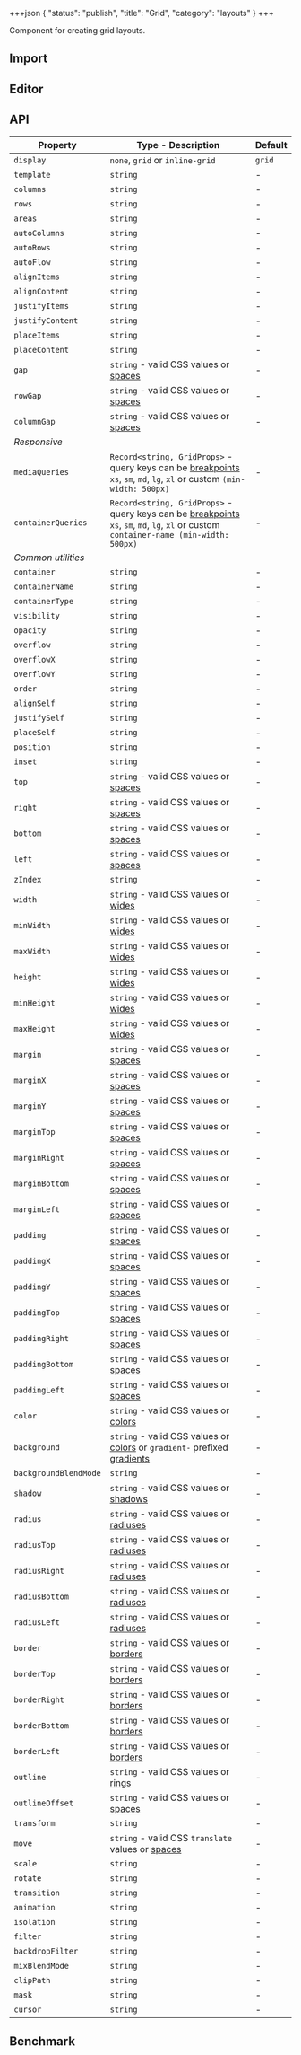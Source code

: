 +++json
{
  "status": "publish",
  "title": "Grid",
  "category": "layouts"
}
+++

Component for creating grid layouts.

## Import

<app-component-import componentName="grid"></app-component-import>

## Editor

<content-ui-post-grid block="editor"></content-ui-post-grid>

## API

| Property              | Type - Description                                                                                                                                                     | Default |
| --------------------- | ---------------------------------------------------------------------------------------------------------------------------------------------------------------------- | ------- |
| `display`             | `none`, `grid` or `inline-grid`                                                                                                                                        | `grid`  |
| `template`            | `string`                                                                                                                                                               | -       |
| `columns`             | `string`                                                                                                                                                               | -       |
| `rows`                | `string`                                                                                                                                                               | -       |
| `areas`               | `string`                                                                                                                                                               | -       |
| `autoColumns`         | `string`                                                                                                                                                               | -       |
| `autoRows`            | `string`                                                                                                                                                               | -       |
| `autoFlow`            | `string`                                                                                                                                                               | -       |
| `alignItems`          | `string`                                                                                                                                                               | -       |
| `alignContent`        | `string`                                                                                                                                                               | -       |
| `justifyItems`        | `string`                                                                                                                                                               | -       |
| `justifyContent`      | `string`                                                                                                                                                               | -       |
| `placeItems`          | `string`                                                                                                                                                               | -       |
| `placeContent`        | `string`                                                                                                                                                               | -       |
| `gap`                 | `string` - valid CSS values or [spaces](/ui/design-token#spaces)                                                                                                       | -       |
| `rowGap`              | `string` - valid CSS values or [spaces](/ui/design-token#spaces)                                                                                                       | -       |
| `columnGap`           | `string` - valid CSS values or [spaces](/ui/design-token#spaces)                                                                                                       | -       |
| _Responsive_          |
| `mediaQueries`        | `Record<string, GridProps>` - query keys can be [breakpoints](/ui/design-token#breakpoints) `xs`, `sm`, `md`, `lg`, `xl` or custom `(min-width: 500px)`                | -       |
| `containerQueries`    | `Record<string, GridProps>` - query keys can be [breakpoints](/ui/design-token#breakpoints) `xs`, `sm`, `md`, `lg`, `xl` or custom `container-name (min-width: 500px)` | -       |
| _Common utilities_    |
| `container`           | `string`                                                                                                                                                               | -       |
| `containerName`       | `string`                                                                                                                                                               | -       |
| `containerType`       | `string`                                                                                                                                                               | -       |
| `visibility`          | `string`                                                                                                                                                               | -       |
| `opacity`             | `string`                                                                                                                                                               | -       |
| `overflow`            | `string`                                                                                                                                                               | -       |
| `overflowX`           | `string`                                                                                                                                                               | -       |
| `overflowY`           | `string`                                                                                                                                                               | -       |
| `order`               | `string`                                                                                                                                                               | -       |
| `alignSelf`           | `string`                                                                                                                                                               | -       |
| `justifySelf`         | `string`                                                                                                                                                               | -       |
| `placeSelf`           | `string`                                                                                                                                                               | -       |
| `position`            | `string`                                                                                                                                                               | -       |
| `inset`               | `string`                                                                                                                                                               | -       |
| `top`                 | `string` - valid CSS values or [spaces](/ui/design-token#spaces)                                                                                                       | -       |
| `right`               | `string` - valid CSS values or [spaces](/ui/design-token#spaces)                                                                                                       | -       |
| `bottom`              | `string` - valid CSS values or [spaces](/ui/design-token#spaces)                                                                                                       | -       |
| `left`                | `string` - valid CSS values or [spaces](/ui/design-token#spaces)                                                                                                       | -       |
| `zIndex`              | `string`                                                                                                                                                               | -       |
| `width`               | `string` - valid CSS values or [wides](/ui/design-token#wides)                                                                                                         | -       |
| `minWidth`            | `string` - valid CSS values or [wides](/ui/design-token#wides)                                                                                                         | -       |
| `maxWidth`            | `string` - valid CSS values or [wides](/ui/design-token#wides)                                                                                                         | -       |
| `height`              | `string` - valid CSS values or [wides](/ui/design-token#wides)                                                                                                         | -       |
| `minHeight`           | `string` - valid CSS values or [wides](/ui/design-token#wides)                                                                                                         | -       |
| `maxHeight`           | `string` - valid CSS values or [wides](/ui/design-token#wides)                                                                                                         | -       |
| `margin`              | `string` - valid CSS values or [spaces](/ui/design-token#spaces)                                                                                                       | -       |
| `marginX`             | `string` - valid CSS values or [spaces](/ui/design-token#spaces)                                                                                                       | -       |
| `marginY`             | `string` - valid CSS values or [spaces](/ui/design-token#spaces)                                                                                                       | -       |
| `marginTop`           | `string` - valid CSS values or [spaces](/ui/design-token#spaces)                                                                                                       | -       |
| `marginRight`         | `string` - valid CSS values or [spaces](/ui/design-token#spaces)                                                                                                       | -       |
| `marginBottom`        | `string` - valid CSS values or [spaces](/ui/design-token#spaces)                                                                                                       | -       |
| `marginLeft`          | `string` - valid CSS values or [spaces](/ui/design-token#spaces)                                                                                                       | -       |
| `padding`             | `string` - valid CSS values or [spaces](/ui/design-token#spaces)                                                                                                       | -       |
| `paddingX`            | `string` - valid CSS values or [spaces](/ui/design-token#spaces)                                                                                                       | -       |
| `paddingY`            | `string` - valid CSS values or [spaces](/ui/design-token#spaces)                                                                                                       | -       |
| `paddingTop`          | `string` - valid CSS values or [spaces](/ui/design-token#spaces)                                                                                                       | -       |
| `paddingRight`        | `string` - valid CSS values or [spaces](/ui/design-token#spaces)                                                                                                       | -       |
| `paddingBottom`       | `string` - valid CSS values or [spaces](/ui/design-token#spaces)                                                                                                       | -       |
| `paddingLeft`         | `string` - valid CSS values or [spaces](/ui/design-token#spaces)                                                                                                       | -       |
| `color`               | `string` - valid CSS values or [colors](/ui/design-token#colors)                                                                                                       | -       |
| `background`          | `string` - valid CSS values or [colors](/ui/design-token#colors) or `gradient-` prefixed [gradients](/ui/design-token#gradients)                                       | -       |
| `backgroundBlendMode` | `string`                                                                                                                                                               | -       |
| `shadow`              | `string` - valid CSS values or [shadows](/ui/design-token#shadows)                                                                                                     | -       |
| `radius`              | `string` - valid CSS values or [radiuses](/ui/design-token#radiuses)                                                                                                   | -       |
| `radiusTop`           | `string` - valid CSS values or [radiuses](/ui/design-token#radiuses)                                                                                                   | -       |
| `radiusRight`         | `string` - valid CSS values or [radiuses](/ui/design-token#radiuses)                                                                                                   | -       |
| `radiusBottom`        | `string` - valid CSS values or [radiuses](/ui/design-token#radiuses)                                                                                                   | -       |
| `radiusLeft`          | `string` - valid CSS values or [radiuses](/ui/design-token#radiuses)                                                                                                   | -       |
| `border`              | `string` - valid CSS values or [borders](/ui/design-token#borders)                                                                                                     | -       |
| `borderTop`           | `string` - valid CSS values or [borders](/ui/design-token#borders)                                                                                                     | -       |
| `borderRight`         | `string` - valid CSS values or [borders](/ui/design-token#borders)                                                                                                     | -       |
| `borderBottom`        | `string` - valid CSS values or [borders](/ui/design-token#borders)                                                                                                     | -       |
| `borderLeft`          | `string` - valid CSS values or [borders](/ui/design-token#borders)                                                                                                     | -       |
| `outline`             | `string` - valid CSS values or [rings](/ui/design-token#rings)                                                                                                         | -       |
| `outlineOffset`       | `string` - valid CSS values or [spaces](/ui/design-token#spaces)                                                                                                       | -       |
| `transform`           | `string`                                                                                                                                                               | -       |
| `move`                | `string` - valid CSS `translate` values or [spaces](/ui/design-token#spaces)                                                                                           | -       |
| `scale`               | `string`                                                                                                                                                               | -       |
| `rotate`              | `string`                                                                                                                                                               | -       |
| `transition`          | `string`                                                                                                                                                               | -       |
| `animation`           | `string`                                                                                                                                                               | -       |
| `isolation`           | `string`                                                                                                                                                               | -       |
| `filter`              | `string`                                                                                                                                                               | -       |
| `backdropFilter`      | `string`                                                                                                                                                               | -       |
| `mixBlendMode`        | `string`                                                                                                                                                               | -       |
| `clipPath`            | `string`                                                                                                                                                               | -       |
| `mask`                | `string`                                                                                                                                                               | -       |
| `cursor`              | `string`                                                                                                                                                               | -       |

## Benchmark

<app-component-benchmark reportId="ui-grid"></app-component-benchmark>
